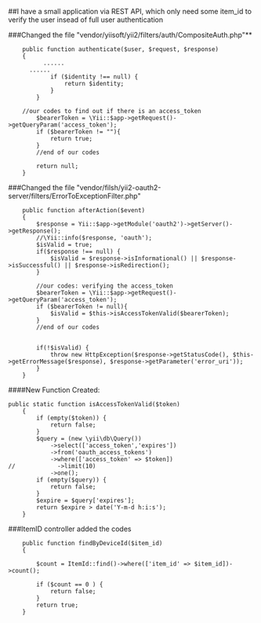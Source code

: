 ##I have a small application via REST API, which only need some item_id to verify the user insead of full user authentication

###Changed the file "vendor/yiisoft/yii2/filters/auth/CompositeAuth.php"**
```
    public function authenticate($user, $request, $response)
    {
		  ......
      ......
            if ($identity !== null) {
                return $identity;
            }
        }		
		
    //our codes to find out if there is an access_token 
		$bearerToken = \Yii::$app->getRequest()->getQueryParam('access_token');
		if ($bearerToken != ""){
			return true;
		}
		//end of our codes
		
        return null;
    }
```


###Changed the file "vendor/filsh/yii2-oauth2-server/filters/ErrorToExceptionFilter.php"

```
    public function afterAction($event)
    {
        $response = Yii::$app->getModule('oauth2')->getServer()->getResponse();
		//\Yii::info($response, 'oauth'); 
        $isValid = true;
        if($response !== null) {
            $isValid = $response->isInformational() || $response->isSuccessful() || $response->isRedirection();
        }

		//our codes: verifying the access_token
		$bearerToken = \Yii::$app->getRequest()->getQueryParam('access_token');
		if ($bearerToken != null){
			$isValid = $this->isAccessTokenValid($bearerToken);
        }
		//end of our codes
		
		
        if(!$isValid) {
            throw new HttpException($response->getStatusCode(), $this->getErrorMessage($response), $response->getParameter('error_uri'));
        }
    }
```
####New Function Created:

```
public static function isAccessTokenValid($token)
    {
        if (empty($token)) {
            return false;
        }
        $query = (new \yii\db\Query())
            ->select(['access_token','expires'])
            ->from('oauth_access_tokens')
            ->where(['access_token' => $token])
//            ->limit(10)
            ->one();
        if (empty($query)) {
            return false;
        }
        $expire = $query['expires'];
        return $expire > date('Y-m-d h:i:s');
    } 
```

###ItemID controller added the codes

```
	public function findByDeviceId($item_id)
	{
				
		$count = ItemId::find()->where(['item_id' => $item_id])->count();
		
		if ($count == 0 ) {
			return false;
		}
		return true;
	}

```
